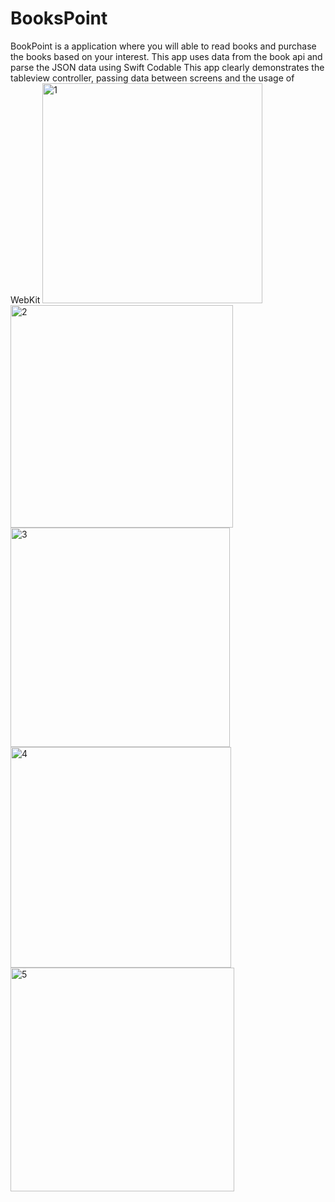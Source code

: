 # BooksPoint
BookPoint is a application where you will able to read books and purchase the books based on your interest.
This app uses data from the book api and parse the JSON data using Swift Codable
This app clearly demonstrates the tableview controller, passing data between screens and the usage of WebKit
<img width="352" alt="1" src="https://user-images.githubusercontent.com/30163040/124826626-097e3100-df43-11eb-92f1-82cd49f16572.png">
<img width="356" alt="2" src="https://user-images.githubusercontent.com/30163040/124826639-0c792180-df43-11eb-9b2e-87e30bd03906.png">
<img width="351" alt="3" src="https://user-images.githubusercontent.com/30163040/124826647-0f741200-df43-11eb-8086-b2b0fffae784.png">
<img width="353" alt="4" src="https://user-images.githubusercontent.com/30163040/124826656-13079900-df43-11eb-89c9-11497f808b40.png">
<img width="358" alt="5" src="https://user-images.githubusercontent.com/30163040/124826664-16028980-df43-11eb-972d-3e52eedb46d5.png">
